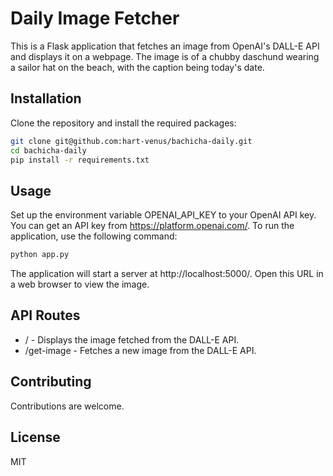 # Daily Image Fetcher

This is a Flask application that fetches an image from OpenAI's DALL-E API and displays it on a webpage.
The image is of a chubby daschund wearing a sailor hat on the beach, with the caption being today's date.

## Installation

Clone the repository and install the required packages:

```sh
git clone git@github.com:hart-venus/bachicha-daily.git 
cd bachicha-daily
pip install -r requirements.txt
```

## Usage
Set up the environment variable OPENAI_API_KEY to your OpenAI API key. You can get an API key from https://platform.openai.com/.
To run the application, use the following command:

```sh
python app.py
```

The application will start a server at http://localhost:5000/. Open this URL in a web browser to view the image.

## API Routes
- / - Displays the image fetched from the DALL-E API.
- /get-image - Fetches a new image from the DALL-E API.

## Contributing
Contributions are welcome. 

## License
MIT
